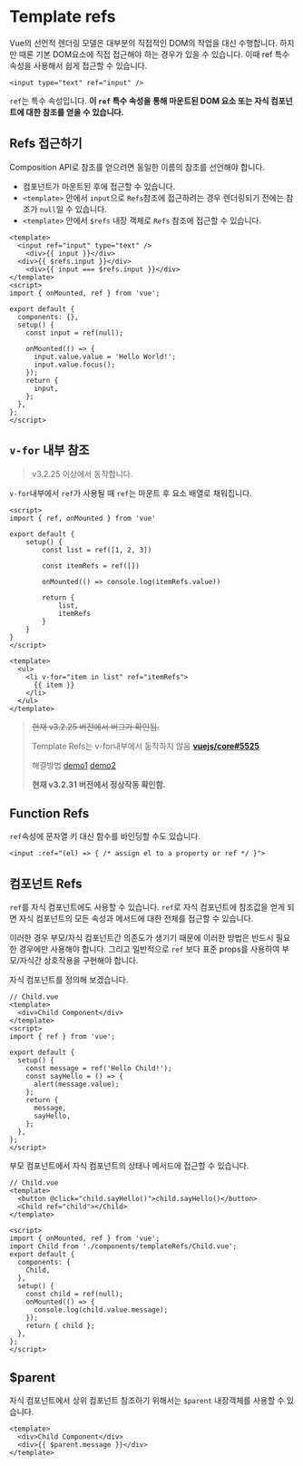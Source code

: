 # Template refs

Vue의 선언적 렌더링 모델은 대부분의 직접적인 DOM의 작업을 대신 수행합니다. 하지만 때론 기본 DOM요소에 직접 접근해야 하는 경우가 있을 수 있습니다. 이때 ref 특수 속성을 사용해서 쉽게 접근할 수 있습니다.
```
<input type="text" ref="input" />
```
`ref`는 특수 속성입니다. **이 `ref` 특수 속성을 통해 마운트된 DOM 요소 또는 자식 컴포넌트에 대한 참조를 얻을 수 있습니다.** 

## Refs 접근하기

Composition API로 참조를 얻으려면 동일한 이름의 참조를 선언해야 합니다.

- 컴포넌트가 마운트된 후에 접근할 수 있습니다.
- `<template>` 안에서 `input`으로 `Refs`참조에 접근하려는 경우 렌더링되기 전에는 참조가 `null`일 수 있습니다.
- `<template>` 안에서 `$refs` 내장 객체로 `Refs` 참조에 접근할 수 있습니다.
```
<template>
  <input ref="input" type="text" />
	<div>{{ input }}</div>
  <div>{{ $refs.input }}</div>
	<div>{{ input === $refs.input }}</div>
</template>
<script>
import { onMounted, ref } from 'vue';

export default {
  components: {},
  setup() {
    const input = ref(null);

    onMounted(() => {
      input.value.value = 'Hello World!';
      input.value.focus();
    });
    return {
      input,
    };
  },
};
</script>
```

## `v-for` 내부 참조

> v3.2.25 이상에서 동작합니다.
> 

`v-for`내부에서 `ref`가 사용될 때 `ref`는 마운트 후 요소 배열로 채워집니다.
```
<script>
import { ref, onMounted } from 'vue'

export default {
	setup() {
		const list = ref([1, 2, 3])
		
		const itemRefs = ref([])
		
		onMounted(() => console.log(itemRefs.value))
		
		return {
			list,
			itemRefs
		}
	}
}
</script>

<template>
  <ul>
    <li v-for="item in list" ref="itemRefs">
      {{ item }}
    </li>
  </ul>
</template>
```

> ~~현재 v3.2.25 버전에서 버그가 확인됨.~~
> 
> 
> Template Refs는 v-for내부에서 동작하지 않음 [**vuejs/core#5525**](https://github.com/vuejs/core/issues/5525)
> 
> 해결방법 [demo1](https://stackblitz.com/edit/vue3-template-refs-with-function?file=src%2Fcomponents%2FMyList.vue) [demo2](https://stackblitz.com/edit/vue3-template-refs-with-ref-array?file=src/components/MyList.vue)
> 
> **현재 v3.2.31 버전에서 정상작동 확인함.**
> 

## Function Refs

`ref`속성에 문자열 키 대신 함수를 바인딩할 수도 있습니다.
```
<input :ref="(el) => { /* assign el to a property or ref */ }">
```

## 컴포넌트 Refs

`ref`를 자식 컴포넌트에도 사용할 수 있습니다. `ref`로 자식 컴포넌트에 참조값을 얻게 되면 자식 컴포넌트의 모든 속성과 메서드에 대한 전체를 접근할 수 있습니다.

이러한 경우 부모/자식 컴포넌트간 의존도가 생기기 때문에 이러한 방법은 반드시 필요한 경우에만 사용해야 합니다. 그리고 일반적으로 `ref` 보다 표준 props를 사용하여 부모/자식간 상호작용을 구현해야 합니다.

자식 컴포넌트를 정의해 보겠습니다.
```
// Child.vue
<template>
  <div>Child Component</div>
</template>
<script>
import { ref } from 'vue';

export default {
  setup() {
    const message = ref('Hello Child!');
    const sayHello = () => {
      alert(message.value);
    };
    return {
      message,
      sayHello,
    };
  },
};
</script>
```

부모 컴포넌트에서 자식 컴포넌트의 상태나 메서드에 접근할 수 있습니다.
```
// Child.vue
<template>
  <button @click="child.sayHello()">child.sayHello()</button>
  <Child ref="child"></Child>
</template>

<script>
import { onMounted, ref } from 'vue';
import Child from './components/templateRefs/Child.vue';
export default {
  components: {
    Child,
  },
  setup() {
    const child = ref(null);
    onMounted(() => {
      console.log(child.value.message);
    });
    return { child };
  },
};
</script>
```

## $parent

자식 컴포넌트에서 상위 컴포넌트 참조하기 위해서는 `$parent` 내장객체를 사용할 수 있습니다.
```
<template>
  <div>Child Component</div>
  <div>{{ $parent.message }}</div>
</template>
```
